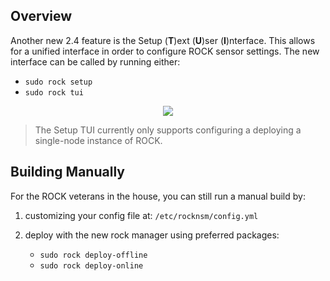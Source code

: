 ## Overview

Another new 2.4 feature is the Setup (**T**)ext (**U**)ser (**I**)nterface. This
allows for a unified interface in order to configure ROCK sensor settings. The
new interface can be called by running either:  

* `sudo rock setup`
* `sudo rock tui`


<p align="center">
<img src="docs/img/#.png">
</p>

> The Setup TUI currently only supports configuring a deploying a single-node
instance of ROCK.


## Building Manually

For the ROCK veterans in the house, you can still run a manual build by:  

1. customizing your config file at: `/etc/rocknsm/config.yml`
2. deploy with the new rock manager using preferred packages:  

    * `sudo rock deploy-offline`  
    * `sudo rock deploy-online`  
